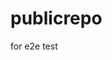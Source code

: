 # publicrepo
for e2e test




















































































































































































































































































































































































































































































































































































































































































































































































































































































































































































































































































































































































































































































































































































































































































































































































































































































































































































































































































































































































































































































































































































































































































































































































































































































































































































































































































































































































































































































































































































































































































































































































































































































































